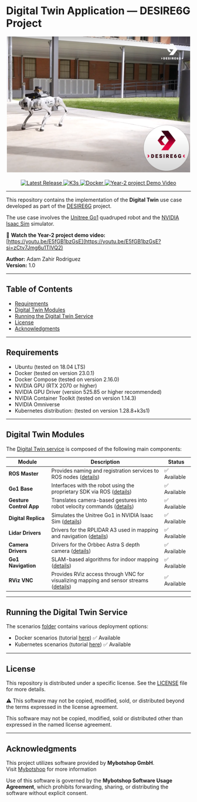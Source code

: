 # Digital Twin Application — DESIRE6G Project

<div align="center">
  <img src="./images/go1-5tonic.png" alt="Go1 at 5TONIC" width="500"/>
  <br><br>
  <a href="https://github.com/adamzr2000/unitree-go1-digital-twin/">
    <img src="https://img.shields.io/badge/Latest_Release-dev-orange" alt="Latest Release">
  </a>
  <a href="https://github.com/k3s-io/k3s/releases/tag/v1.28.8%2Bk3s1">
    <img src="https://img.shields.io/badge/K3s-v1.28.8%2Bk3s1-blue" alt="K3s">
  </a>
  <a href="https://github.com/docker">
    <img src="https://img.shields.io/badge/Docker-v25.0.3-blue" alt="Docker">
  </a>
  <a href="https://youtu.be/E5fGB1bzGsE?si=zCtv7Jmg6u1TIVQ2">
    <img src="https://img.shields.io/badge/Watch-Demo-red?logo=youtube" alt="Year-2 project Demo Video">
  </a>
</div>

---

This repository contains the implementation of the **Digital Twin** use case developed as part of the [DESIRE6G](https://desire6g.eu/) project.

The use case involves the [Unitree Go1](https://unitree-docs.readthedocs.io/en/latest/get_started/Go1_Edu.html) quadruped robot and the [NVIDIA Isaac Sim](https://developer.nvidia.com/isaac-sim) simulator.

🎥 **Watch the Year-2 project demo video:**  
[https://youtu.be/E5fGB1bzGsE](https://youtu.be/E5fGB1bzGsE?si=zCtv7Jmg6u1TIVQ2)

**Author:** Adam Zahir Rodriguez  
**Version:** 1.0

---

## Table of Contents

- [Requirements](#requirements)
- [Digital Twin Modules](#digital-twin-modules)
- [Running the Digital Twin Service](#running-the-digital-twin-service)
- [License](#license)
- [Acknowledgments](#acknowledgments)

---

## Requirements

- Ubuntu (tested on 18.04 LTS)
- Docker (tested on version 23.0.1)
- Docker Compose (tested on version 2.16.0)
- NVIDIA GPU (RTX 2070 or higher)
- NVIDIA GPU Driver (version 525.85 or higher recommended)
- NVIDIA Container Toolkit (tested on version 1.14.3)
- NVIDIA Omniverse
- Kubernetes distribution: (tested on version 1.28.8+k3s1)

---

## Digital Twin Modules

The [Digital Twin service](./digital-twin-service/) is composed of the following main components:

| Module                | Description                                                                                                     | Status       |
|------------------------|-----------------------------------------------------------------------------------------------------------------|--------------|
| **ROS Master**         | Provides naming and registration services to ROS nodes ([details](./digital-twin-service/ros-master/))         | ✅ Available |
| **Go1 Base**           | Interfaces with the robot using the proprietary SDK via ROS ([details](./digital-twin-service/go1-base/))       | ✅ Available |
| **Gesture Control App**| Translates camera-based gestures into robot velocity commands ([details](./digital-twin-service/gesture-control-app/)) | ✅ Available |
| **Digital Replica**    | Simulates the Unitree Go1 in NVIDIA Isaac Sim ([details](./digital-twin-service/digital-replica/))              | ✅ Available |
| **Lidar Drivers**      | Drivers for the RPLIDAR A3 used in mapping and navigation ([details](./digital-twin-service/lidar-drivers/))    | ✅ Available |
| **Camera Drivers**     | Drivers for the Orbbec Astra S depth camera ([details](./digital-twin-service/camera-drivers/))                 | ✅ Available |
| **Go1 Navigation**     | SLAM-based algorithms for indoor mapping ([details](./digital-twin-service/go1-navigation/))                          | ✅ Available |
| **RViz VNC**           | Provides RViz access through VNC for visualizing mapping and sensor streams ([details](./digital-twin-service/rviz-vnc/))                  | ✅ Available |

---
 
## Running the Digital Twin Service

The scenarios [folder](./scenarios/) contains various deployment options:
- Docker scenarios (tutorial [here](./scenarios/docker/)) ✅ Available   
- Kubernetes scenarios (tutorial [here](./scenarios/kubernetes/)) ✅ Available   

---

## License
This repository is distributed under a specific license. See the [LICENSE](./LICENSE.txt) file for more details.

⚠️ This software may not be copied, modified, sold, or distributed beyond the terms expressed in the license agreement.

This software may not be copied, modified, sold or distributed other than
expressed in the named license agreement.

---

## Acknowledgments
This project utilizes software provided by **Mybotshop GmbH**.  
Visit [Mybotshop](https://www.docs.mybotshop.de/) for more information

Use of this software is governed by the **Mybotshop Software Usage Agreement**, which prohibits forwarding, sharing, or distributing the software without explicit consent.